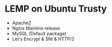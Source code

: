 # LEMP on Ubuntu Trusty

* Apache2
* Nginx Mainline release
* MySQL (Default package)
* Let's Encrypt & SNI & HTTP/2
